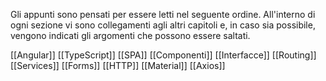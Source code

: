 Gli appunti sono pensati per essere letti nel seguente ordine.
All'interno di ogni sezione vi sono collegamenti agli altri capitoli e, in caso sia possibile, vengono indicati gli argomenti che possono essere saltati.

[[Angular]]
[[TypeScript]]
[[SPA]]
[[Componenti]]
[[Interfacce]]
[[Routing]]
[[Services]]
[[Forms]]
[[HTTP]]
[[Material]]
[[Axios]]
